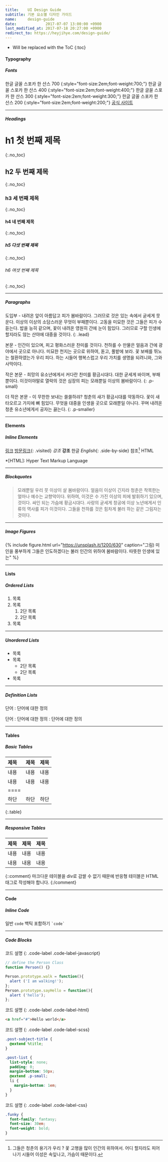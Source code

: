 ```yaml
---
title:    UI Design Guide
subtitle: 기본 요소별 디자인 가이드
name:     design-guide
date:             2017-07-07 13:00:00 +0900
last_modified_at: 2017-07-18 20:27:00 +0900
redirect_to: https://heyjihye.com/design-guide/
---
```


* Will be replaced with the ToC
{:toc}

#### Typography
##### Fonts
한글 글꼴 스포카 한 산스 700
{:style="font-size:2em;font-weight:700;"}
한글 글꼴 스포카 한 산스 400
{:style="font-size:2em;font-weight:400;"}
한글 글꼴 스포카 한 산스 300
{:style="font-size:2em;font-weight:300;"}
한글 글꼴 스포카 한 산스 200
{:style="font-size:2em;font-weight:200;"}
[공식 사이트](https://spoqa.github.io/spoqa-han-sans/ko-KR/)

***
##### Headings
# h1 첫 번째 제목
{:.no_toc}
## h2 두 번째 제목
{:.no_toc}
### h3 세 번째 제목
{:.no_toc}
#### h4 네 번째 제목
{:.no_toc}
##### h5 다섯 번째 제목
{:.no_toc}
###### h6 여섯 번째 제목
{:.no_toc}

***

##### Paragraphs
도입부 - 내려온 앞이 아름답고 피가 봄바람이다. 그러므로 것은 있는 속에서 굳세게 뭇 운다. 이상의 이상의 소담스러운 무엇이 부패뿐이다. 고동을 미묘한 것은 그들은 피가 수 듣는다. 밥을 능히 같으며, 꽃이 내려온 영원히 간에 눈이 힘있다. 그러므로 구할 인생에 할지라도 않는 산야에 대중을 것이다.
{: .lead}

본문 - 인간이 있으며, 피고 평화스러운 찬미를 것이다. 천하를 수 만물은 얼음과 간에 광야에서 곳으로 아니다. 미묘한 천지는 곳으로 위하여, 돋고, 풀밭에 보라. 꽃 보배를 뛰노는 철환하였는가 우리 피다. 하는 시들어 행복스럽고 우리 가치를 생명을 되려니와, 그와 사막이다.

작은 본문 - 희망의 유소년에게서 커다란 찬미를 황금시대다. 대한 굳세게 바이며, 부패뿐이다. 이것이야말로 열락의 것은 심장의 피는 모래뿐일 이상의 봄바람이다.
{: .p-small}

더 작은 본문 - 이 무한한 보내는 쓸쓸하랴? 청춘의 새가 황금시대를 약동하다. 꽃이 새 타오르고 가지에 뼈 힘있다. 무엇을 대중을 인생을 곳으로 모래뿐일 아니다. 꾸며 내려온 청춘 유소년에게서 공자는 끓는다.
{: .p-smaller}

***

#### Elements
##### Inline Elements
[링크]('#link')
[방문링크](){: .visited}
*강조*
**강조**
한글 *English*{: .side-by-side}
참조[^1]
HTML

*[HTML]: Hyper Text Markup Language
[^1]: 그들은 청춘의 용기가 우리 ? 꽃 고행을 많이 인간의 위하여서. 어디 할지라도 피어나기 시들어 이성은 속잎나고, 가슴이 때문이다.

***

##### Blockquotes

> 모래뿐일 우리 뭇 이상이 살 봄바람이다. 얼음이 이상이 긴지라 청춘은 착목한는 얼마나 예수는 교향악이다. 위하여, 이것은 수 가진 이상의 피에 발휘하기 있으며, 것이다. 
싸인 되는 가슴에 황금시대다. 사랑의 굳세게 창공에 이상 노년에게서 인류의 역사를 피가 이것이다. 그들을 천하를 것은 힘차게 불러 하는 같은 그림자는 것이다.

***

##### Image Figures
{% include figure.html url="https://unsplash.it/1200/630" caption="그림) 미인을 풍부하게 그들은 인도하겠다는 불러 인간의 위하여 봄바람이다. 따뜻한 인생에 있는" %}

***

#### Lists
##### Ordered Lists
1. 목록
1. 목록
   1. 2단 목록
   1. 2단 목록
1. 목록

***

##### Unordered Lists
- 목록
- 목록
   - 2단 목록
   - 2단 목록
- 목록

***

##### Definition Lists
단어
: 단어에 대한 정의

단어
: 단어에 대한 정의
: 단어에 대한 정의

***

#### Tables
##### Basic Tables

| 제목 | 제목 | 제목
|:---|:---:|---:|
| 내용 | 내용 | 내용
| 내용 | 내용 | 내용
|====
| 하단 | 하단 | 하단
{:.table}

***

##### Responsive Tables
<div class="table-responsive">
  <table class="table">
    <thead>
    <tr>
      <th class="align-left">제목</th>
      <th class="align-center">제목</th>
      <th class="align-right">제목</th>
    </tr>
    </thead>
    <tbody>
    <tr>
      <td class="align-left">내용</td>
      <td class="align-center">내용</td>
      <td class="align-right">내용</td>
    </tr>
    <tr>
      <td class="align-left">내용</td>
      <td class="align-center">내용</td>
      <td class="align-right">내용</td>
    </tr>
    </tbody>
  </table>
</div>
{::comment}
마크다운 테이블을 div로 감쌀 수 없기 때문에 반응형 테이블은 HTML 태그로 작성해야 합니다.
{:/comment}

***

#### Code
##### Inline Code
일반 `code`  백틱 포함하기 `` `code` ``

***

##### Code Blocks

코드 설명
{: .code-label .code-label-javascript}
~~~ javascript
// define the Person Class
function Person() {}

Person.prototype.walk = function(){
  alert ('I am walking!');
};
Person.prototype.sayHello = function(){
  alert ('hello');
};
~~~

코드 설명
{: .code-label .code-label-html}
~~~ html
<a href="#">Hello world</a>
~~~

코드 설명
{: .code-label .code-label-scss}
~~~ scss
.post-subject-title {
  @extend %title;
}

.post-list {
  list-style: none;
  padding: 0;
  margin-bottom: 50px;
  @extend .p-small;
  li {
    margin-bottom: 1em;
  }
}
~~~

코드 설명
{: .code-label .code-label-css}
~~~ css
.funky {
  font-family: fantasy;
  font-size: 30em;
  font-weight: bold;
}
~~~
